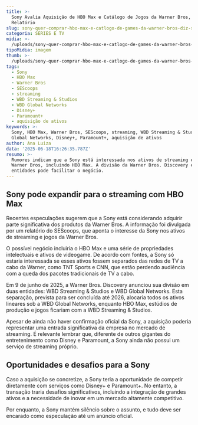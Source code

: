 ```yaml
---
title: >-
  Sony Avalia Aquisição de HBO Max e Catálogo de Jogos da Warner Bros, Diz
  Relatório
slug: sony-quer-comprar-hbo-max-e-catlogo-de-games-da-warner-bros-diz-site
categoria: SÉRIES E TV
midia: >-
  /uploads/sony-quer-comprar-hbo-max-e-catlogo-de-games-da-warner-bros-diz-site-thumb.png
tipoMidia: imagem
thumb: >-
  /uploads/sony-quer-comprar-hbo-max-e-catlogo-de-games-da-warner-bros-diz-site-thumb.png
tags:
  - Sony
  - HBO Max
  - Warner Bros
  - SEScoops
  - streaming
  - WBD Streaming & Studios
  - WBD Global Networks
  - Disney+
  - Paramount+
  - aquisição de ativos
keywords: >-
  Sony, HBO Max, Warner Bros, SEScoops, streaming, WBD Streaming & Studios, WBD
  Global Networks, Disney+, Paramount+, aquisição de ativos
author: Ana Luiza
data: '2025-06-18T16:26:35.787Z'
resumo: >-
  Rumores indicam que a Sony está interessada nos ativos de streaming e games da
  Warner Bros, incluindo HBO Max. A divisão da Warner Bros. Discovery em duas
  entidades pode facilitar o negócio.
---
```


## Sony pode expandir para o streaming com HBO Max

Recentes especulações sugerem que a Sony está considerando adquirir parte significativa dos produtos da Warner Bros. A informação foi divulgada por um relatório do SEScoops, que aponta o interesse da Sony nos ativos de streaming e jogos da Warner Bros.

O possível negócio incluiria o HBO Max e uma série de propriedades intelectuais e ativos de videogame. De acordo com fontes, a Sony só estaria interessada se esses ativos fossem separados das redes de TV a cabo da Warner, como TNT Sports e CNN, que estão perdendo audiência com a queda dos pacotes tradicionais de TV a cabo.

Em 9 de junho de 2025, a Warner Bros. Discovery anunciou sua divisão em duas entidades: WBD Streaming & Studios e WBD Global Networks. Esta separação, prevista para ser concluída até 2026, alocaria todos os ativos lineares sob a WBD Global Networks, enquanto HBO Max, estúdios de produção e jogos ficariam com a WBD Streaming & Studios.

Apesar de ainda não haver confirmação oficial da Sony, a aquisição poderia representar uma entrada significativa da empresa no mercado de streaming. É relevante lembrar que, diferente de outros gigantes do entretenimento como Disney e Paramount, a Sony ainda não possui um serviço de streaming próprio.

## Oportunidades e desafios para a Sony

Caso a aquisição se concretize, a Sony teria a oportunidade de competir diretamente com serviços como Disney+ e Paramount+. No entanto, a transação traria desafios significativos, incluindo a integração de grandes ativos e a necessidade de inovar em um mercado altamente competitivo.

Por enquanto, a Sony mantém silêncio sobre o assunto, e tudo deve ser encarado como especulação até um anúncio oficial.
